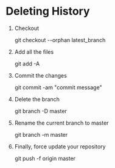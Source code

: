 Deleting History
================

1. Checkout

   git checkout --orphan latest_branch

2. Add all the files

   git add -A

3. Commit the changes

   git commit -am "commit message"


4. Delete the branch

   git branch -D master

5. Rename the current branch to master

   git branch -m master

6. Finally, force update your repository

   git push -f origin master